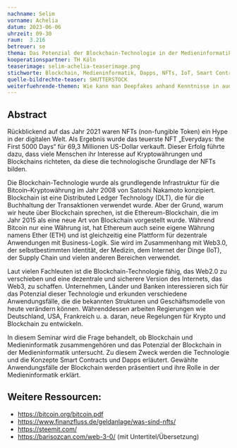 ```yaml
---
nachname: Selim
vorname: Achelia
datum: 2023-06-06
uhrzeit: 09-30
raum:  3.216
betreuer: se
thema: Das Potenzial der Blockchain-Technologie in der Medieninformatik
kooperationspartner: TH Köln
teaserimage: selim-achelia-teaserimage.png
stichworte: Blockchain, Medieninformatik, Dapps, NFTs, IoT, Smart Contracts, Ethereum
quelle-bildrechte-teaser: SHUTTERSTOCK
weiterfuehrende-themen: Wie kann man Deepfakes anhand Kenntnisse in audiovisuellen Medien, künstlicher Intelligenz und Blockchain unterscheiden? | Dezentralisierte soziale Medien - Wie kann Blockchain die heutigen sozialen Medien verändern – z.B. Steemit
---
```


## Abstract

Rückblickend auf das Jahr 2021 waren NFTs (non-fungible Token) ein Hype in der digitalen Welt. Als Ergebnis wurde das teuerste NFT „Everydays: the First 5000 Days“ für 69,3 Millionen US-Dollar verkauft. Dieser Erfolg führte dazu, dass viele Menschen ihr Interesse auf Kryptowährungen und Blockchains richteten, da diese die technologische Grundlage der NFTs bilden. 

Die Blockchain-Technologie wurde als grundlegende Infrastruktur für die Bitcoin–Kryptowährung im Jahr 2008 von Satoshi Nakamoto konzipiert. Blockchain ist eine Distributed Ledger Technology (DLT), die für die Buchhaltung der Transaktionen verwendet wurde. Aber der Grund, warum wir heute über Blockchain sprechen, ist die Ethereum-Blockchain, die im Jahr 2015 als eine neue Art von Blockchain vorgestellt wurde. Während Bitcoin nur eine Währung ist, hat Ethereum auch seine eigene Währung namens Ether (ETH) und ist gleichzeitig eine Plattform für dezentrale Anwendungen mit Business-Logik. Sie wird im Zusammenhang mit Web3.0, der selbstbestimmten Identität, der Medizin, dem Internet der Dinge (IoT), der Supply Chain und vielen anderen Bereichen verwendet. 

Laut vielen Fachleuten ist die Blockchain-Technologie fähig, das Web2.0 zu verschieben und eine dezentrale und sicherere Version des Internets, das Web3, zu schaffen. Unternehmen, Länder und Banken interessieren sich für das Potenzial dieser Technologie und erkunden verschiedene Anwendungsfälle, die die bekannten Strukturen und Geschäftsmodelle von heute verändern können. Währenddessen arbeiten Regierungen wie Deutschland, USA, Frankreich u. a. daran, neue Regelungen für Krypto und Blockchain zu entwickeln. 

In diesem Seminar wird die Frage behandelt, ob Blockchain und Medieninformatik zusammengehören und das Potenzial der Blockchain in der Medieninformatik untersucht. Zu diesem Zweck werden die Technologie und die Konzepte Smart Contracts und Dapps erläutert. Gewählte Anwendungsfälle der Blockchain werden präsentiert und ihre Rolle in der Medieninformatik erklärt. 


## Weitere Ressourcen:
-	https://bitcoin.org/bitcoin.pdf
-	https://www.finanzfluss.de/geldanlage/was-sind-nfts/
-	https://steemit.com/ 
-	https://barisozcan.com/web-3-0/ (mit Untertitel/Übersetzung)
